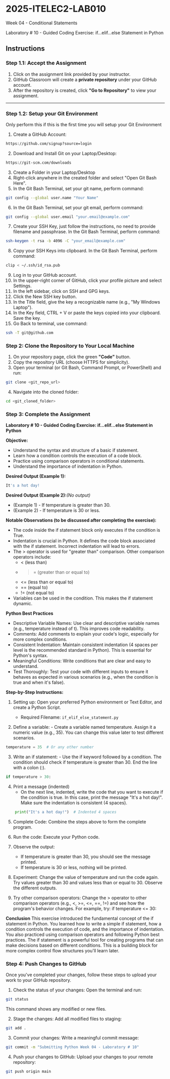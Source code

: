 # 2025-ITELEC2-LAB010
Week 04 - Conditional Statements

Laboratory # 10 - Guided Coding Exercise: if...elif...else Statement in Python

## **Instructions**

### **Step 1.1: Accept the Assignment**

   1. Click on the assignment link provided by your instructor.
   2. GitHub Classroom will create a **private repository** under your GitHub account.
   3. After the repository is created, click **"Go to Repository"** to view your assignment.

---

### **Step 1.2: Setup your Git Environment**
Only perform this if this is the first time you will setup your Git Environment

   1. Create a GitHub Account:
   ```bash
   https://github.com/signup?source=login
   ```
      
   2. Download and Install Git on your Laptop/Desktop:
   ```bash
   https://git-scm.com/downloads
   ```
   
   3. Create a Folder in your Laptop/Desktop
   4. Right-click anywhere in the created folder and select "Open Git Bash Here".
   5. In the Git Bash Terminal, set your git name, perform command:
   ```bash
   git config --global user.name "Your Name"
   ```
   
   6. In the Git Bash Terminal, set your git email, perform command:
   ```bash
   git config --global user.email "your.email@example.com"
   ```
   
   7. Create your SSH Key, just follow the instructions, no need to provide filename and passphrase. In the Git Bash Terminal, perform command:
   ```bash
   ssh-keygen -t rsa -b 4096 -C "your_email@example.com"
   ```
   
   8. Copy your SSH Keys into clipboard. In the Git Bash Terminal, perform command:
   ```bash
   clip < ~/.ssh/id_rsa.pub
   ```
   
   9. Log in to your GitHub account.
   10. In the upper-right corner of GitHub, click your profile picture and select Settings.
   11. In the left sidebar, click on SSH and GPG keys.
   12. Click the New SSH key button.
   13. In the Title field, give the key a recognizable name (e.g., "My Windows Laptop").
   14. In the Key field, CTRL + V or paste the keys copied into your clipboard. Save the key.
   15. Go Back to terminal, use command:
   ```bash
   ssh -T git@github.com
   ```

### **Step 2: Clone the Repository to Your Local Machine**

   1. On your repository page, click the green **"Code"** button.
   2. Copy the repository URL (choose HTTPS for simplicity).
   3. Open your terminal (or Git Bash, Command Prompt, or PowerShell) and run:
   
   ```bash
   git clone <git_repo_url>
   ```
   
   4. Navigate into the cloned folder:
   
   ```bash
   cd <git_cloned_folder>
   ```

### **Step 3: Complete the Assignment**

**Laboratory # 10 - Guided Coding Exercise: if...elif...else Statement in Python**

   **Objective:**
   - Understand the syntax and structure of a basic if statement.
   - Learn how a condition controls the execution of a code block.
   - Practice using comparison operators in conditional statements.
   - Understand the importance of indentation in Python.

   **Desired Output (Example 1):**
   ```bash
   It's a hot day!
   
   ```

   **Desired Output (Example 2):***(No output)*
   
   - (Example 1) - If temperature is greater than 30.
   - (Example 2) - If temperature is 30 or less.
      
   **Notable Observations (to be discussed after completing the exercise):**
   - The code inside the if statement block only executes if the condition is True.
   - Indentation is crucial in Python. It defines the code block associated with the if statement. Incorrect indentation will lead to errors.
   - The > operator is used for "greater than" comparison. Other comparison operators include: 
      - < (less than)
      - >= (greater than or equal to)
      - <= (less than or equal to)
      - == (equal to)
      - != (not equal to)
   - Variables can be used in the condition. This makes the if statement dynamic.

   **Python Best Practices**
   - Descriptive Variable Names: Use clear and descriptive variable names (e.g., temperature instead of t). This improves code readability.
   - Comments: Add comments to explain your code's logic, especially for more complex conditions.
   - Consistent Indentation: Maintain consistent indentation (4 spaces per level is the recommended standard in Python). This is essential for Python's syntax.
   - Meaningful Conditions: Write conditions that are clear and easy to understand.
   - Test Thoroughly: Test your code with different inputs to ensure it behaves as expected in various scenarios (e.g., when the condition is true and when it's false).

   **Step-by-Step Instructions:**

   1. Setting up: Open your preferred Python environment or Text Editor, and create a Python Script.
      - Required Filename: `if_elif_else_statement.py`
      
   2.  Define a variable:
      - Create a variable named temperature. Assign it a numeric value (e.g., 35). You can change this value later to test different scenarios.
```python
temperature = 35  # Or any other number
```
      
   3.  Write an if statement:
      - Use the if keyword followed by a condition. The condition should check if temperature is greater than 30. End the line with a colon (:).
```python
if temperature > 30:
```

   4. Print a message (indented)
      - On the next line, indented, write the code that you want to execute if the condition is true. In this case, print the message "It's a hot day!". Make sure the indentation is consistent (4 spaces).
```python
    print("It's a hot day!")  # Indented 4 spaces
```

   5. Complete Code: Combine the steps above to form the complete program.

   6. Run the code: Execute your Python code.
   7. Observe the output: 
      - If temperature is greater than 30, you should see the message printed.
      - If temperature is 30 or less, nothing will be printed.
     
   8. Experiment: Change the value of temperature and run the code again. Try values greater than 30 and values less than or equal to 30. Observe the different outputs.

   9. Try other comparison operators: Change the > operator to other comparison operators (e.g., <, >=, <=, ==, !=) and see how the program's behavior changes. For example, try: if temperature <= 30:

   **Conclusion**
   This exercise introduced the fundamental concept of the if statement in Python. You learned how to write a simple if statement, how a condition controls the execution of code, and the importance of indentation. You also practiced using comparison operators and following Python best practices. The if statement is a powerful tool for creating programs that can make decisions based on different conditions. This is a building block for more complex control flow structures you'll learn later.

### **Step 4: Push Changes to GitHub**
Once you've completed your changes, follow these steps to upload your work to your GitHub repository.

1. Check the status of your changes:
   Open the terminal and run:
   
```bash
git status
```
   This command shows any modified or new files.
   
2. Stage the changes:
   Add all modified files to staging:
   
```bash
git add .
```
   
3. Commit your changes:
   Write a meaningful commit message:
   
```bash
git commit -m "Submitting Python Week 04 - Laboratory # 10"
```
   
4. Push your changes to GitHub:
   Upload your changes to your remote repository:
   
```bash
git push origin main
```
